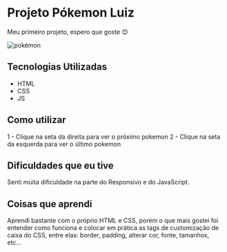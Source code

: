 # Projeto Pókemon Luiz

Meu primeiro projeto, espero que goste 😊

![pokémon](https://user-images.githubusercontent.com/110352269/184757006-7b896bd7-747a-47cf-975a-345ba0ecd1fb.gif)


## Tecnologias Utilizadas
- HTML
- CSS
- JS
## Como utilizar

1 - Clique na seta da direita para ver o próximo pokemon
2 - Clique na seta da esquerda para ver o último pokemon

## Dificuldades que eu tive

Senti muita dificuldade na parte do Responsivo e do JavaScript. 

## Coisas que aprendi

Aprendi bastante com o próprio HTML e CSS, porém o que mais gostei foi entender como funciona e colocar em prática as tags de customização de caixa do CSS, entre elas: border, padding, alterar cor, fonte, tamanhos, etc...

